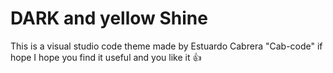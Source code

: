 # DARK and yellow Shine 
This is a visual studio code theme made by Estuardo Cabrera "Cab-code" if hope I hope you find it useful and you like it
👍
